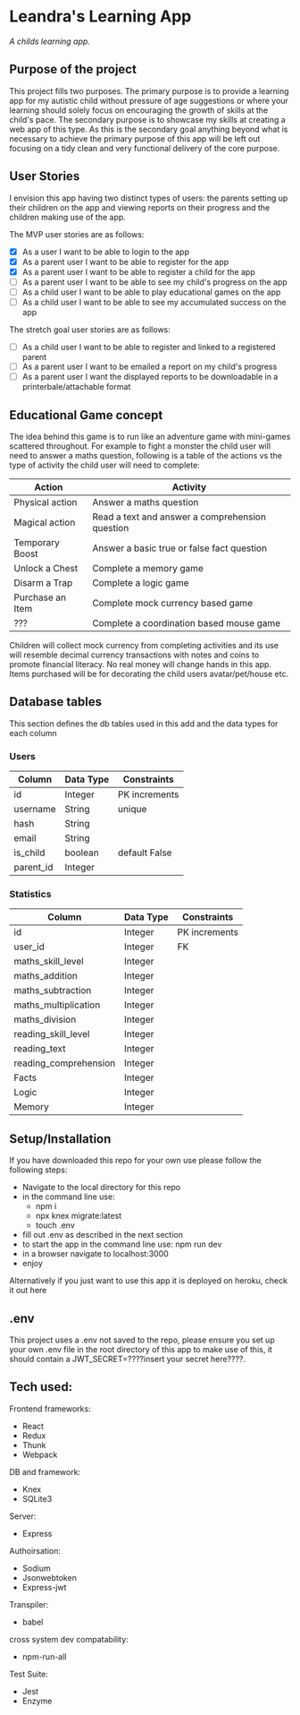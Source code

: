 # Leandra's Learning App
*A childs learning app.*



## Purpose of the project

This project fills two purposes. The primary purpose is to provide a learning app for my autistic child without pressure of age suggestions or where your learning should solely focus on encouraging the growth of skills at the child's pace. The secondary purpose is to showcase my skills at creating a web app of this type. As this is the secondary goal anything beyond what is necessary to achieve the primary purpose of this app will be left out focusing on a tidy clean and very functional delivery of the core purpose.

## User Stories

I envision this app having two distinct types of users: the parents setting up their children on the app and viewing reports on their progress and the children making use of the app.

The MVP user stories are as follows:
- [x] As a user I want to be able to login to the app
- [x] As a parent user I want to be able to register for the app
- [x] As a parent user I want to be able to register a child for the app
- [ ] As a parent user I want to be able to see my child's progress on the app
- [ ] As a child user I want to be able to play educational games on the app
- [ ] As a child user I want to be able to see my accumulated success on the app

The stretch goal user stories are as follows:
- [ ] As a child user I want to be able to register and linked to a registered parent
- [ ] As a parent user I want to be emailed a report on my child's progress
- [ ] As a parent user I want the displayed reports to be downloadable in a printerbale/attachable format

## Educational Game concept

The idea behind this game is to run like an adventure game with mini-games scattered throughout. For example to fight a monster the child user will need to answer a maths question, following is a table of the actions vs the type of activity the child user will need to complete:

|      Action      |                     Activity                    |
|------------------|-------------------------------------------------|
| Physical action  | Answer a maths question                         |
| Magical action   | Read a text and answer a comprehension question |
| Temporary Boost  | Answer a basic true or false fact question      |
| Unlock a Chest   | Complete a memory game                          |
| Disarm a Trap    | Complete a logic game                           |
| Purchase an Item | Complete mock currency based game               |
| ???              | Complete a coordination based mouse game        |

Children will collect mock currency from completing activities and its use will resemble decimal currency transactions with notes and coins to promote financial literacy. No real money will change hands in this app. Items purchased will be for decorating the child users avatar/pet/house etc. 


## Database tables

This section defines the db tables used in this add and the data types for each column

### Users               
|  Column   | Data Type |  Constraints  |
|-----------|-----------|---------------|
| id        | Integer   | PK increments |
| username  | String    | unique        |
| hash      | String    |               |
| email     | String    |               |
| is_child  | boolean   | default False |
| parent_id | Integer   |               |


### Statistics                  
|  Column               | Data Type |  Constraints  |
|-----------------------|-----------|---------------|
| id                    | Integer   | PK increments |
| user_id               | Integer   | FK            |
| maths_skill_level     | Integer   |               |
| maths_addition        | Integer   |               |
| maths_subtraction     | Integer   |               |
| maths_multiplication  | Integer   |               |
| maths_division        | Integer   |               |
| reading_skill_level   | Integer   |               |
| reading_text          | Integer   |               |
| reading_comprehension | Integer   |               |
| Facts                 | Integer   |               |
| Logic                 | Integer   |               |
| Memory                | Integer   |               |

## Setup/Installation

If you have downloaded this repo for your own use please follow the following steps:
- Navigate to the local directory for this repo
- in the command line use:
  - npm i
  - npx knex migrate:latest
  - touch .env
- fill out .env as described in the next section
- to start the app in the command line use:  npm run dev
- in a browser navigate to localhost:3000
- enjoy

Alternatively if you just want to use this app it is deployed on heroku, check it out here <insert link here>

## .env

This project uses a .env not saved to the repo, please ensure you set up your own .env file in the root directory of this app to make use of this, it should contain a JWT_SECRET=????insert your secret here????.

## Tech used:

Frontend frameworks:
- React
- Redux
- Thunk
- Webpack

DB and framework:
- Knex
- SQLite3

Server:
- Express

Authoirsation:
- Sodium
- Jsonwebtoken
- Express-jwt

Transpiler:
- babel

cross system dev compatability:
- npm-run-all

Test Suite:
- Jest
- Enzyme
